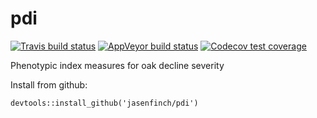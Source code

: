 # pdi

 [![Travis build status](https://travis-ci.org/jasenfinch/pdi.svg?branch=master)](https://travis-ci.org/jasenfinch/pdi)
 [![AppVeyor build status](https://ci.appveyor.com/api/projects/status/github/jasenfinch/pdi?branch=master&svg=true)](https://ci.appveyor.com/project/jasenfinch/pdi)
 [![Codecov test coverage](https://codecov.io/gh/jasenfinch/pdi/branch/master/graph/badge.svg)](https://codecov.io/gh/jasenfinch/pdi?branch=master)

Phenotypic index measures for oak decline severity

Install from github:

```
devtools::install_github('jasenfinch/pdi')
```
